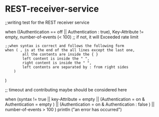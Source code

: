 REST-receiver-service
=====================

 
;;writing test for the REST receiver service

when ((Authentication == off || Authentication : true),
	  Key-Attribute != empty,
	  number-of-events (< 100)     ;; if not, it will Exceeded rate limit
	  
    ;;when syntax is correct and follows the following form 
    when ( , is at the end of the all lines except the last one,
    		all the contents are inside the { }
    		left content is inside the " ",
    		right content is inside the " ",
    		left contents are separated by : from right sides 
    	)
 
)

 ;; timeout and contributing maybe should be considered here 
 
 when (syntax != true || key-Attribute = empty ||  (Authentication = on  &  Authentication = empty ) ||  (Authentication = on  & Authentication : false ) ||  number-of-events > 100 )
    println ("an error has occurred")
